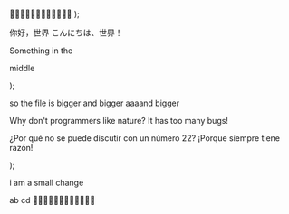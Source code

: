 🌈🌈🌈🌈🌈🌈🌈🌈🌈🌈🌈🌈
);

你好，世界
こんにちは、世界！

Something
in
the

middle

);

so
the
file
is
bigger
and
bigger
aaaand
bigger

Why don't programmers like nature? It has too many bugs!

¿Por qué no se puede discutir con un número 22? ¡Porque siempre tiene razón!

);

i am a small change

ab
cd
🌈🌈🌈🌈🌈🌈🌈🌈🌈🌈🌈🌈
